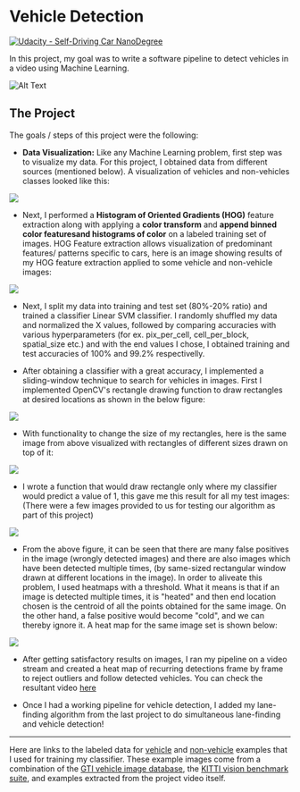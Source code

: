 # Vehicle Detection
[![Udacity - Self-Driving Car NanoDegree](https://s3.amazonaws.com/udacity-sdc/github/shield-carnd.svg)](http://www.udacity.com/drive)


In this project, my goal was to write a software pipeline to detect vehicles in a video using Machine Learning.

![Alt Text](./projectVideoAnime.gif)

The Project
---

The goals / steps of this project were the following:
* **Data Visualization:** Like any Machine Learning problem, first step was to visualize my data. For this project, I obtained data from different sources (mentioned below). A visualization of vehicles and non-vehicles classes looked like this:
<img src="./output_images/trainImages.png">

* Next, I performed a **Histogram of Oriented Gradients (HOG)** feature extraction along with applying a **color transform** and **append binned color featuresand histograms of color** on a labeled training set of images. HOG Feature extraction allows visualization of predominant features/ patterns specific to cars, here is an image showing results of my HOG feature extraction applied to some vehicle and non-vehicle images:
<img src="./output_images/hogFeatures.png">

* Next, I split my data into training and test set (80%-20% ratio) and trained a classifier Linear SVM classifier. I randomly shuffled my data and normalized the X values, followed by comparing accuracies with various hyperparameters (for ex. pix_per_cell, cell_per_block, spatial_size etc.) and with the end values I chose, I obtained training and test accuracies of 100% and 99.2% respectivelly.

* After obtaining a classifier with a great accuracy, I implemented a sliding-window technique to search for vehicles in images. First I implemented OpenCV's rectangle drawing function to draw rectangles at desired locations as shown in the below figure:
<img src="./output_images/DefaultBoxes.png">

* With functionality to change the size of my rectangles, here is the same image from above visualized with rectangles of different sizes drawn on top of it:
<img src="./output_images/DefaultBoxes1.png">

* I wrote a function that would draw rectangle only where my classifier would predict a value of 1, this gave me this result for all my test images: (There were a few images provided to us for testing our algorithm as part of this project)
<img src="./output_images/multiImages_with_default_Box1.png">

* From the above figure, it can be seen that there are many false positives in the image (wrongly detected images) and there are also images which have been detected multiple times, (by same-sized rectangular window drawn at different locations in the image). In order to aliveate this problem, I used heatmaps with a threshold. What it means is that if an image is detected multiple times, it is "heated" and then end location chosen is the centroid of all the points obtained for the same image. On the other hand, a false positive would become "cold", and we can thereby ignore it. A heat map for the same image set is shown below:
<img src="./output_images/HeatMaps.png">

* After getting satisfactory results on images, I ran my pipeline on a video stream and created a heat map of recurring detections frame by frame to reject outliers and follow detected vehicles. You can check the resultant video [here](./test_videos_output/ProjectVideoOutput.mp4)

* Once I had a working pipeline for vehicle detection, I added my lane-finding algorithm from the last project to do simultaneous lane-finding and vehicle detection!

---
Here are links to the labeled data for [vehicle](https://s3.amazonaws.com/udacity-sdc/Vehicle_Tracking/vehicles.zip) and [non-vehicle](https://s3.amazonaws.com/udacity-sdc/Vehicle_Tracking/non-vehicles.zip) examples that I used for training my classifier.  These example images come from a combination of the [GTI vehicle image database](http://www.gti.ssr.upm.es/data/Vehicle_database.html), the [KITTI vision benchmark suite](http://www.cvlibs.net/datasets/kitti/), and examples extracted from the project video itself.
